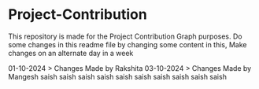 # Project-Contribution

This repository is made for the Project Contribution Graph purposes.
Do some changes in this readme file by changing some content in this, 
Make changes on an alternate day in a week

01-10-2024 > Changes Made by Rakshita
03-10-2024 > Changes Made by Mangesh
saish
saish
saish
saish
saish
saish
saish
saish
saish
saish
